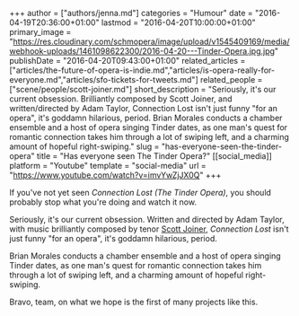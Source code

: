 +++
author = ["authors/jenna.md"]
categories = "Humour"
date = "2016-04-19T20:36:00+01:00"
lastmod = "2016-04-20T10:00:00+01:00"
primary_image = "https://res.cloudinary.com/schmopera/image/upload/v1545409169/media/webhook-uploads/1461098622300/2016-04-20---Tinder-Opera.jpg.jpg"
publishDate = "2016-04-20T09:43:00+01:00"
related_articles = ["articles/the-future-of-opera-is-indie.md","articles/is-opera-really-for-everyone.md","articles/sfo-tickets-for-tweets.md"]
related_people = ["scene/people/scott-joiner.md"]
short_description = "Seriously, it&#039;s our current obsession. Brilliantly composed by Scott Joiner, and written/directed by Adam Taylor, Connection Lost isn&#039;t just funny &quot;for an opera&quot;, it&#039;s goddamn hilarious, period. Brian Morales conducts a chamber ensemble and a host of opera singing Tinder dates, as one man&#039;s quest for romantic connection takes him through a lot of swiping left, and a charming amount of hopeful right-swiping."
slug = "has-everyone-seen-the-tinder-opera"
title = "Has everyone seen The Tinder Opera?"
[[social_media]]
platform = "Youtube"
template = "social-media"
url = "https://www.youtube.com/watch?v=imvYwZjJX0Q"
+++

If you've not yet seen *Connection Lost (The Tinder Opera)*, you should probably stop what you're doing and watch it now.

Seriously, it's our current obsession. Written and directed by Adam Taylor, with music brilliantly composed by tenor [Scott Joiner](/scene/people/scott-joiner/), *Connection Lost* isn't just funny "for an opera", it's goddamn hilarious, period.

Brian Morales conducts a chamber ensemble and a host of opera singing Tinder dates, as one man's quest for romantic connection takes him through a lot of swiping left, and a charming amount of hopeful right-swiping.

Bravo, team, on what we hope is the first of many projects like this.
